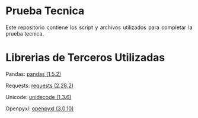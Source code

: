 # Prueba Tecnica
<p align="justify">
Este repositorio contiene los script y archivos utilizados para completar la prueba tecnica. 
</p>

# Librerias de Terceros Utilizadas
Pandas: [pandas (1.5.2)](https://pypi.org/project/pandas/)

Requests: [requests (2.28.2)](https://pypi.org/project/requests/)

Unicode: [unidecode (1.3.6)](https://pypi.org/project/Unidecode/)

Openpyxl: [openpyxl (3.0.10)](https://pypi.org/project/openpyxl/)
